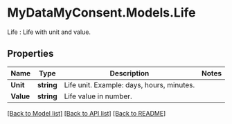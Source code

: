 # MyDataMyConsent.Models.Life
Life : Life with unit and value.

## Properties

Name | Type | Description | Notes
------------ | ------------- | ------------- | -------------
**Unit** | **string** | Life unit. Example: days, hours, minutes. | 
**Value** | **string** | Life value in number. | 

[[Back to Model list]](../README.md#documentation-for-models) [[Back to API list]](../README.md#documentation-for-api-endpoints) [[Back to README]](../README.md)


